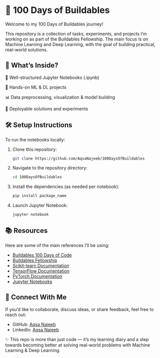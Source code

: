 # 🚀 100 Days of Buildables

Welcome to my 100 Days of Buildables journey!

This repository is a collection of tasks, experiments, and projects I’m working on as part of the Buildables Fellowship. The main focus is on Machine Learning and Deep Learning, with the goal of building practical, real-world solutions.

## 🌟 What’s Inside?

📂 Well-structured Jupyter Notebooks (.ipynb)

🧠 Hands-on ML & DL projects

📊 Data preprocessing, visualization & model building 

🚀 Deployable solutions and experiments

## 🛠 Setup Instructions

To run the notebooks locally:

1. Clone this repository:
   ```sh
   git clone https://github.com/AqsaNajeeb/100DaysOfBuildables

2. Navigate to the repository directory:
   ```sh
   cd 100DaysOfBuildables

3. Install the dependencies (as needed per notebook):
   ```sh
   pip install package_name

4. Launch Jupyter Notebook:
   ```sh
   jupyter notebook

## 📚 Resources

Here are some of the main references I’ll be using:

- [Buildables 100 Days of Code](https://github.com/AqsaNajeeb/100DaysOfBuildables)
- [Buildables Fellowship](https://www.buildables.dev/)
- [Scikit-learn Documentation](https://scikit-learn.org/stable/)
- [TensorFlow Documentation](https://www.tensorflow.org/learn)
- [PyTorch Documentation](https://pytorch.org/get-started/locally/)
- [Jupyter Notebooks](https://docs.jupyter.org/en/latest/)

## 🤝 Connect With Me

If you’d like to collaborate, discuss ideas, or share feedback, feel free to reach out:

- GitHub: [Aqsa Najeeb](https://github.com/AqsaNajeeb)
- LinkedIn: [Aqsa Najeeb](www.linkedin.com/in/aqsa-najeeb)


✨ This repo is more than just code — it’s my learning diary and a step towards becoming better at solving real-world problems with Machine Learning & Deep Learning.
